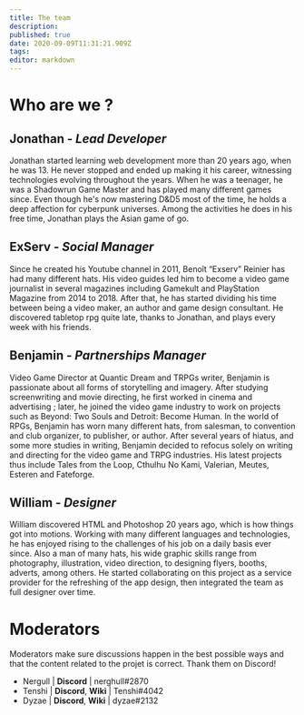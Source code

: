 ```yaml
---
title: The team
description: 
published: true
date: 2020-09-09T11:31:21.909Z
tags: 
editor: markdown
---
```


# Who are we ?
## Jonathan - *Lead Developer*
Jonathan started learning web development more than 20 years ago, when he was 13. He never stopped and ended up making it his career, witnessing technologies evolving throughout the years. When he was a teenager, he was a Shadowrun Game Master and has played many different games since. Even though he's now mastering D&D5 most of the time, he holds a deep affection for cyberpunk universes. Among the activities he does in his free time, Jonathan plays the Asian game of go.

## ExServ - *Social Manager*
Since he created his Youtube channel in 2011, Benoît “Exserv” Reinier has had many different hats. His video guides led him to become a video game journalist in several magazines including Gamekult and PlayStation Magazine from 2014 to 2018. After that, he has started dividing his time between being a video maker, an author and game design consultant. He discovered tabletop rpg quite late, thanks to Jonathan, and plays every week with his friends.

## Benjamin - *Partnerships Manager*
Video Game Director at Quantic Dream and TRPGs writer, Benjamin is passionate about all forms of storytelling and imagery. After studying screenwriting and movie directing, he first worked in cinema and advertising ; later, he joined the video game industry to work on projects such as Beyond: Two Souls and Detroit: Become Human. In the world of RPGs, Benjamin has worn many different hats, from salesman, to convention and club organizer, to publisher, or author. After several years of hiatus, and some more studies in writing, Benjamin decided to refocus solely on writing and directing for the video game and TRPG industries. His latest projects thus include Tales from the Loop, Cthulhu No Kami, Valerian, Meutes, Esteren and Fateforge.

## William - *Designer*
William discovered HTML and Photoshop 20 years ago, which is how things got into motions. Working with many different languages and technologies, he has enjoyed rising to the challenges of his job on a daily basis ever since. Also a man of many hats, his wide graphic skills range from photography, illustration, video direction, to designing flyers, booths, adverts, among others. He started collaborating on this project as a service provider for the refreshing of the app design, then integrated the team as full designer over time.

# Moderators
Moderators make sure discussions happen in the best possible ways and that the content related to the projet is correct. Thank them on Discord!
 - Nergull | **Discord** | nerghull#2870
 - Tenshi | **Discord**, **Wiki** | Tenshi#4042
 - Dyzae | **Discord**, **Wiki** | dyzae#2132